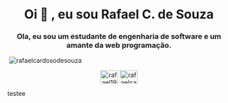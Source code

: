 <h1 align="center">Oi 👋 , eu sou Rafael C. de Souza</h1><h3 align="center">Ola, eu sou um estudante de engenharia de software e um amante da web programação.</h3>
&nbsp;<img src="https://github-readme-stats.vercel.app/api?username=rafaelcardosodesouza&show_icons=true&locale=en" alt="rafaelcardosodesouza" / ></p>

<p align="center">
<a align="center" href="https://twitter.com/rafael191198" target="blank"><img align="center" src="https://raw.githubusercontent.com/rahuldkjain/github-profile-readme-generator/master/src/images/icons/Social/twitter.svg" alt="rafael191198" height="30" width="40" /></a>
<a href="https://linkedin.com/in/rafaelcardosodesouza" target="blank"><img align="center" src="https://raw.githubusercontent.com/rahuldkjain/github-profile-readme-generator/master/src/images/icons/Social/linked-in-alt.svg" alt="rafaelcardosodesouza" height="30" width="40" /></a>

testee